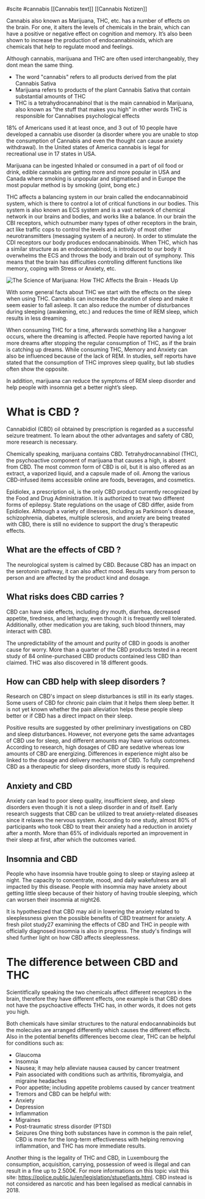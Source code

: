  #scite
 #cannabis
[[Cannabis text]]
[[Cannabis Notizen]]

Cannabis also known as Marijuana, THC, etc. has a number of effects on the brain. For one, it alters the levels of chemicals in the brain, which can have a positive or negative effect on cognition and memory. It’s also been shown to increase the production of endocannabinoids, which are chemicals that help to regulate mood and feelings.

Although cannabis, marijuana and THC are often used interchangeably, they dont mean the same thing. 
- The word "cannabis" refers to all products derived from the plat Cannabis Sativa
- Marijuana refers to products of the plant Cannabis Sativa that contain substantial amounts of THC
- THC is a tetrahydrocannabinol that is the main cannabiod in Marijuana, also known as "the stuff that makes you high" in other words THC is responsible for Cannabises psychological effects

18% of Americans used it at least once, and 3 out of 10 people have developed a cannabis use disorder (a disorder where you are unable to stop the consumption of Cannabis and even the thought can cause anxiety withdrawal). In the United states of America cannabis is legal for recreational use in 17 states in USA. 

Marijuana can be ingested Inhaled or consumed in a part of oil food or drink, edible cannabis are getting more and more popular in USA and Canada where smoking is unpopular and stigmatised and in Europe the most popular method is by smoking (joint, bong etc.)

THC affects a balancing system in our brain called the endocannabinoid system, which is there to control a lot of critical functions in our bodies. This system is also known as ECS system and is a vast network of chemical network in our brains and bodies, and works like a balance. In our brain the CBI receptors, which outnumber many types of other receptors in the brain, act like traffic cops to control the levels and activity of most other neurotransmitters (messaging system of a neuron). In order to stimulate the CDI receptors our body produces endocannabinoids. 
When THC, which has a similar structure as an endocannabinod, is introduced to our body it overwhelms the ECS and throws the body and brain out of symphony. This means that the brain has difficulties controlling different functions like memory, coping with Stress or Anxiety, etc.

![The Science of Marijuana: How THC Affects the Brain - Heads Up](https://headsup.scholastic.com/app/uploads/sites/default/files/block/images/NIDA10-INS2_THC-Brain-v1%20(1).jpg)


With some general facts about THC we start with the effects on the sleep when using THC.
Cannabis can increase the duration of sleep and make it seem easier to fall asleep. It can also reduce the number of disturbances during sleeping (awakening, etc.) and reduces the time of REM sleep, which results in less dreaming. 

When consuming THC for a time, afterwards something like a hangover occurs, where the dreaming is affected. People have reported having a lot more dreams after stopping the regular consumption of THC, as if the brain is catching up dreams.
While consuming THC, Memory and Anxiety can also be influenced because of the lack of REM.
In studies, self reports have stated that the consumption of THC improves sleep quality, but lab studies often show the opposite. 

In addition, marijuana can reduce the symptoms of REM sleep disorder and help people with insomnia get a better night’s sleep.


# What is CBD ?

Cannabidiol (CBD) oil obtained by prescription is regarded as a successful seizure treatment. To learn about the other advantages and safety of CBD, more research is necessary. 

Chemically speaking, marijuana contains CBD. Tetrahydrocannabinol (THC), the psychoactive component of marijuana that causes a high, is absent from CBD. The most common form of CBD is oil, but it is also offered as an extract, a vaporized liquid, and a capsule made of oil. Among the various CBD-infused items accessible online are foods, beverages, and cosmetics.

Epidiolex, a prescription oil, is the only CBD product currently recognized by the Food and Drug Administration. It is authorized to treat two different forms of epilepsy. State regulations on the usage of CBD differ, aside from Epidiolex. Although a variety of illnesses, including as Parkinson's disease, schizophrenia, diabetes, multiple sclerosis, and anxiety are being treated with CBD, there is still no evidence to support the drug's therapeutic effects.

## What are the effects of CBD ?

The neurological system is calmed by CBD. Because CBD has an impact on the serotonin pathway, it can also affect mood. Results vary from person to person and are affected by the product kind and dosage.

## What risks does CBD carries ?

CBD can have side effects, including dry mouth, diarrhea, decreased appetite, tiredness, and lethargy, even though it is frequently well tolerated. Additionally, other medication you are taking, such blood thinners, may interact with CBD. 

The unpredictability of the amount and purity of CBD in goods is another cause for worry. More than a quarter of the CBD products tested in a recent study of 84 online-purchased CBD products contained less CBD than claimed. THC was also discovered in 18 different goods.

## How can CBD help with sleep disorders ?

Research on CBD's impact on sleep disturbances is still in its early stages. Some users of CBD for chronic pain claim that it helps them sleep better. It is not yet known whether the pain alleviation helps these people sleep better or if CBD has a direct impact on their sleep. 

Positive results are suggested by other preliminary investigations on CBD and sleep disturbances. However, not everyone gets the same advantages of CBD use for sleep, and different amounts may have various outcomes. According to research, high dosages of CBD are sedative whereas low amounts of CBD are energizing. Differences in experience might also be linked to the dosage and delivery mechanism of CBD. To fully comprehend CBD as a therapeutic for sleep disorders, more study is required.

## Anxiety and CBD

Anxiety can lead to poor sleep quality, insufficient sleep, and sleep disorders even though it is not a sleep disorder in and of itself. Early research suggests that CBD can be utilized to treat anxiety-related diseases since it relaxes the nervous system. According to one study, almost 80% of participants who took CBD to treat their anxiety had a reduction in anxiety after a month. More than 65% of individuals reported an improvement in their sleep at first, after which the outcomes varied.

## Insomnia and CBD

People who have insomnia have trouble going to sleep or staying asleep at night. The capacity to concentrate, mood, and daily wakefulness are all impacted by this disease. People with insomnia may have anxiety about getting little sleep because of their history of having trouble sleeping, which can worsen their insomnia at night26. 

It is hypothesized that CBD may aid in lowering the anxiety related to sleeplessness given the possible benefits of CBD treatment for anxiety. A fresh pilot study27 examining the effects of CBD and THC in people with officially diagnosed insomnia is also in progress. The study's findings will shed further light on how CBD affects sleeplessness.

# The difference between CBD and THC

Scientitfically speaking the two chemicals affect different receptors in the brain, therefore they have different effects, one example is that CBD does not have the psychoactive effects THC has, in other words, it does not gets you high.

Both chemicals have similar structures to the natural endocannabinoids but the molecules are arranged differently which causes the different effects.
Also in the potential benefits differences become clear, THC can be helpful for conditions such as:
- Glaucoma
- Insomnia
- Nausea; it may help alleviate nausea caused by cancer treatment
- Pain associated with conditions such as arthritis, fibromyalgia, and migraine headaches
- Poor appetite; including appetite problems caused by cancer treatment
- Tremors
and CBD can be helpful with:
- Anxiety
- Depression
- Inflammation
- Migraines
- Post-traumatic stress disorder (PTSD)
- Seizures
One thing both substances have in common is the pain relief, CBD is more for the long-term effectiveness with helping removing inflammation, and THC has more immediate results.

Another thing is the legality of THC and CBD, in Luxembourg the consumption, acquisition, carrying, possession of weed is illegal and can result in a fine up to 2.500€. For more informations on this topic visit this site: https://police.public.lu/en/legislation/stupefiants.html. CBD instead is not considered as narcotic and has been legalised as medical cannabis in 2018.
